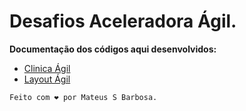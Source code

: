 # Desafios Aceleradora Ágil.
**Documentação dos códigos aqui desenvolvidos:**

- [Clinica Ágil](https://github.com/Matteus-Barbosa/desafios-aceleradora-agil/blob/main/clinica_agil/clinicaAgil_DOC.md)
- [Layout Ágil](https://github.com/Matteus-Barbosa/desafios-aceleradora-agil/blob/main/layout_agil/layoutAgil_DOC.md)

```
Feito com ❤ por Mateus S Barbosa.
```